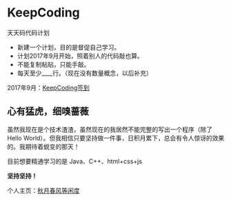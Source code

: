 # KeepCoding
天天码代码计划

- 新建一个计划，目的是督促自己学习。
- 计划2017年9月开始，照着别人的代码敲也算。
- 不能复制粘贴，只能手敲。
- 每天至少____行。（现在没有数量概念，以后补充）

2017年9月：<a href="2017/09">KeepCoding签到</a>

## 心有猛虎，细嗅蔷薇

虽然我现在是个技术渣渣，虽然现在的我居然不能完整的写出一个程序（除了Hello World）。但我相信只要坚持做一件事，日积月累下，总会有令人惊讶的效果的。我期待着蜕变的那天！

目前想要精通学习的是 Java、C++、html+css+js

**坚持坚持！**

个人主页：<a href="http://renkaigis.com/" target="_blank">秋月春风等闲度</a>